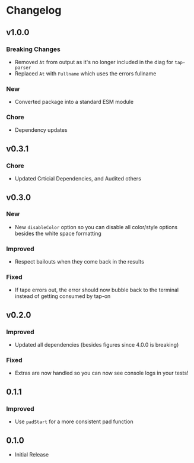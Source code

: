 # Changelog

## v1.0.0

### Breaking Changes

- Removed `At` from output as it's no longer included in the diag for `tap-parser`
- Replaced `At` with `Fullname` which uses the errors fullname

### New

- Converted package into a standard ESM module

### Chore

- Dependency updates

## v0.3.1

### Chore

- Updated Crticial Dependencies, and Audited others

## v0.3.0

### New

- New `disableColor` option so you can disable all color/style options besides the white space formatting

### Improved

- Respect bailouts when they come back in the results

### Fixed

- If tape errors out, the error should now bubble back to the terminal instead of getting consumed by tap-on

## v0.2.0

### Improved

- Updated all dependencies (besides figures since 4.0.0 is breaking)

### Fixed

- Extras are now handled so you can now see console logs in your tests!

## 0.1.1

### Improved

- Use `padStart` for a more consistent pad function

## 0.1.0

- Initial Release
